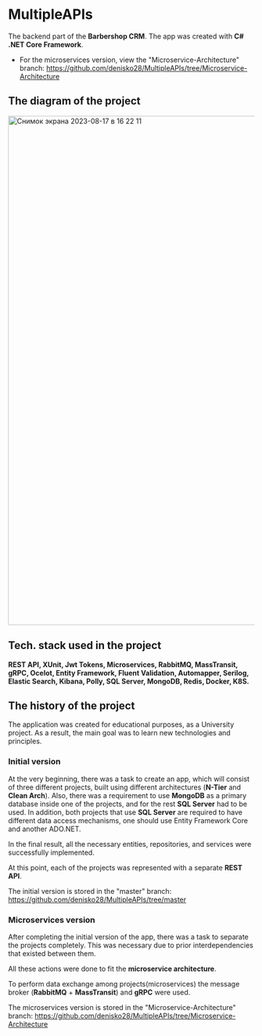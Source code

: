 # MultipleAPIs

The backend part of the **Barbershop CRM**. The app was created with **C# .NET Core Framework**.
* For the microservices version, view the "Microservice-Architecture" branch: https://github.com/denisko28/MultipleAPIs/tree/Microservice-Architecture

## The diagram of the project
<img width="1038" alt="Снимок экрана 2023-08-17 в 16 22 11" src="https://github.com/denisko28/MultipleAPIs/assets/39884531/11afac6d-f796-4ac9-b69c-68646f20c228">


## Tech. stack used in the project
**REST API, XUnit, Jwt Tokens, Microservices, RabbitMQ, MassTransit, gRPC, Ocelot, Entity Framework, Fluent Validation, Automapper, Serilog, 
Elastic Search, Kibana, Polly, SQL Server, MongoDB, Redis, Docker, K8S.**

## The history of the project
The application was created for educational purposes, as a University project.
As a result, the main goal was to learn new technologies and principles.

### Initial version
At the very beginning, there was a task to create an app, which will consist of three different projects, built using different architectures 
(**N-Tier** and **Clean Arch**).
Also, there was a requirement to use **MongoDB** as a primary database inside one of the projects, and for the rest **SQL Server** had to be used.
In addition, both projects that use **SQL Server** are required to have different data access mechanisms, one should use Entity Framework Core and another ADO.NET.

In the final result, all the necessary entities, repositories, and services were successfully implemented.

At this point, each of the projects was represented with a separate **REST API**.

The initial version is stored in the "master" branch: https://github.com/denisko28/MultipleAPIs/tree/master

### Microservices version
After completing the initial version of the app, there was a task to separate the projects completely. This was necessary due to prior 
interdependencies that existed between them.

All these actions were done to fit the **microservice architecture**. 

To perform data exchange among projects(microservices) the
message broker (**RabbitMQ** + **MassTransit**) and **gRPC** were used.

The microservices version is stored in the "Microservice-Architecture" branch: https://github.com/denisko28/MultipleAPIs/tree/Microservice-Architecture
